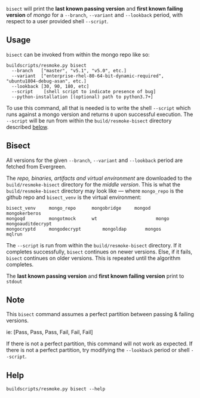 `bisect` will print the **last known passing version** and **first known failing version** of _mongo_ for a `--branch`, `--variant` and `--lookback` period, with respect to a user provided shell `--script`.
## Usage
`bisect` can be invoked from within the mongo repo like so:
```
buildscripts/resmoke.py bisect
  --branch   ["master", "v5.1", "v5.0", etc.]
  --variant  ["enterprise-rhel-80-64-bit-dynamic-required", "ubuntu1804-debug-asan", etc.]
  --lookback [30, 90, 180, etc]
  --script    [shell script to indicate presence of bug]
  --python-installation [(optional) path to python3.7+]
```
To use this command, all that is needed is to write the shell `--script` which runs against a mongo version and returns `0` upon successful execution. The `--script` will be run from within the `build/resmoke-bisect` directory described [below](https://github.com/mongodb/mongo/wiki/Evergreen-Aware-Git-Bisect#bisect).
## Bisect
All versions for the given `--branch`, `--variant` and `--lookback` period are fetched from Evergreen. 

The _repo, binaries, artifacts and virtual environment_ are downloaded to the `build/resmoke-bisect` directory for the _middle version_. This is what the `build/resmoke-bisect` directory may look like — where `mongo_repo` is the github repo and `bisect_venv` is the virtual environment:
```
bisect_venv		mongo_repo		mongobridge		mongod			mongokerberos		
mongoqd			mongotmock		wt                      mongo			mongoauditdecrypt	
mongocryptd		mongodecrypt		mongoldap		mongos			mqlrun
```
The `--script` is run from within the `build/resmoke-bisect` directory. If it completes successfully, `bisect` continues on newer versions. Else, if it fails, `bisect` continues on older versions. This is repeated until the algorithm completes.

The **last known passing version** and **first known failing version** print to `stdout`
## Note
This `bisect` command assumes a perfect partition between passing & failing versions.

ie: [Pass, Pass, Pass, Fail, Fail, Fail]

If there is not a perfect partition, this command will not work as expected. If there is not a perfect partition, try modifying the `--lookback` period or shell `--script`.
## Help
```
buildscripts/resmoke.py bisect --help
```